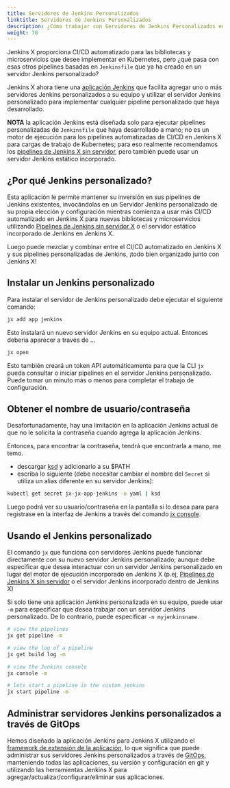 ```yaml
---
title: Servidores de Jenkins Personalizados
linktitle: Servidores de Jenkins Personalizados
description: ¿Cómo trabajar con Servidores de Jenkins Personalizados en Jenkins X?
weight: 70
---
```


Jenkins X proporciona CI/CD automatizado para las bibliotecas y microservicios que desee implementar en Kubernetes, pero ¿qué pasa con esas otros pipelines basadas en `Jenkinsfile` que ya ha creado en un servidor Jenkins personalizado?

Jenkins X ahora tiene una [aplicación Jenkins](https://github.com/jenkins-x-apps/jx-app-jenkins) que facilita agregar uno o más servidores Jenkins personalizados a su equipo y utilizar el servidor Jenkins personalizado para implementar cualquier pipeline personalizado que haya desarrollado.

**NOTA** la aplicación Jenkins está diseñada solo para ejecutar pipelines personalizadas de `Jenkinsfile` que haya desarrollado a mano; no es un motor de ejecución para los pipelines automatizadas de CI/CD en Jenkins X para cargas de trabajo de Kubernetes; para eso realmente recomendamos los [pipelines de Jenkins X sin servidor](/es/about/concepts/jenkins-x-pipelines/), pero también puede usar un servidor Jenkins estático incorporado.

## ¿Por qué Jenkins personalizado?

Esta aplicación le permite mantener su inversión en sus pipelines de Jenkins existentes, invocándolas en un Servidor Jenkins personalizado de su propia elección y configuración mientras comienza a usar más CI/CD automatizado en Jenkins X para nuevas bibliotecas y microservicios utilizando [Pipelines de Jenkins sin servidor X](/about/concepts/jenkins-x-pipelines/) o el servidor estático incorporado de Jenkins en Jenkins X.

Luego puede mezclar y combinar entre el CI/CD automatizado en Jenkins X y sus pipelines personalizadas de Jenkins, ¡todo bien organizado junto con Jenkins X!

## Instalar un Jenkins personalizado

Para instalar el servidor de Jenkins personalizado debe ejecutar el siguiente comando:

```sh
jx add app jenkins
```

Esto instalará un nuevo servidor Jenkins en su equipo actual. Entonces debería aparecer a través de ...

```sh
jx open
```

Esto también creará un token API automáticamente para que la CLI `jx` pueda consultar o iniciar pipelines en el servidor Jenkins personalizado. Puede tomar un minuto más o menos para completar el trabajo de configuración.

## Obtener el nombre de usuario/contraseña

Desafortunadamente, hay una limitación en la aplicación Jenkins actual de que no le solicita la contraseña cuando agrega la aplicación Jenkins.

Entonces, para encontrar la contraseña, tendrá que encontrarla a mano, me temo.

* descargar [ksd](https://github.com/mfuentesg/ksd) y adicionarlo a su $PATH
* escriba lo siguiente (debe necesitar cambiar el nombre del `Secret` si utiliza un alias diferente en su servidor Jenkins):

```sh
kubectl get secret jx-jx-app-jenkins -o yaml | ksd
```

Luego podrá ver su usuario/contraseña en la pantalla si lo desea para para registrase en la interfaz de Jenkins a través del comando [jx console](/commands/deprecation/).

## Usando el Jenkins personalizado

El comando `jx` que funciona con servidores Jenkins puede funcionar directamente con su nuevo servidor Jenkins personalizado; aunque debe especificar que desea interactuar con un servidor Jenkins personalizado en lugar del motor de ejecución incorporado en Jenkins X (p.ej, [Pipelines de Jenkins X sin servidor](/about/concepts/jenkins-x-pipelines/) o el servidor Jenkins incorporado dentro de Jenkins X)

Si solo tiene una aplicación Jenkins personalizada en su equipo, puede usar `-m` para especificar que desea trabajar con un servidor Jenkins personalizado. De lo contrario, puede especificar `-n myjenkinsname`.

```sh
# view the pipelines
jx get pipeline -m

# view the log of a pipeline
jx get build log -m

# view the Jenkins console
jx console -m

# lets start a pipeline in the custom jenkins
jx start pipeline -m
```

## Administrar servidores Jenkins personalizados a través de GitOps

Hemos diseñado la aplicación Jenkins para Jenkins X utilizando el [framework de extensión de la aplicación](/docs/contributing/addons/), lo que significa que puede administrar sus servidores Jenkins personalizados a través de [GitOps](/docs/resources/guides/managing-jx/common-tasks/manage-via-gitops/), manteniendo todas las aplicaciones, su versión y configuración en git y utilizando las herramientas Jenkins X para agregar/actualizar/configurar/eliminar sus aplicaciones.
